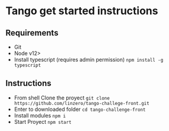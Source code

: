 # Tango get started instructions

## Requirements
- Git
- Node v12>
- Install typescript (requires admin permission)
``` npm install -g typescript ```

## Instructions
- From shell Clone the proyect
``` git clone https://github.com/linzero/tango-challege-front.git ```
- Enter to downloaded folder
``` cd tango-challenge-front  ```
- Install modules
```npm i```
- Start Proyect
```npm start```
